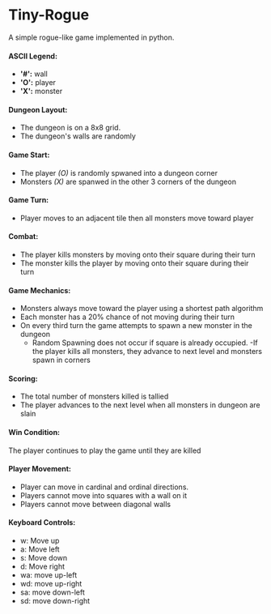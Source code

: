 # Tiny-Rogue
A simple rogue-like game implemented in python.

#### ASCII Legend:
- **'#':** wall <br />
- **'O':** player
- **'X':** monster


#### Dungeon Layout:
- The dungeon is on a 8x8 grid.
- The dungeon's walls are randomly 

#### Game Start:
- The player *(O)* is randomly spwaned into a dungeon corner
- Monsters *(X)* are spanwed in the other 3 corners of the dungeon 

#### Game Turn:
- Player moves to an adjacent tile then all monsters move toward player

#### Combat:
- The player kills monsters by moving onto their square during their turn
- The monster kills the player by moving onto their square during their turn

#### Game Mechanics:
- Monsters always move toward the player using a shortest path algorithm
- Each monster has a 20% chance of not moving during their turn
- On every third turn the game attempts to spawn a new monster in the dungeon
	+ Random Spawning does not occur if square is already occupied.
-If the player kills all monsters, they advance to next level and monsters spawn in corners

#### Scoring:
- The total number of monsters killed is tallied
- The player advances to the next level when all monsters in dungeon are slain

#### Win Condition:
The player continues to play the game until they are killed

#### Player Movement:
- Player can move in cardinal and ordinal directions.
- Players cannot move into squares with a wall on it
- Players cannot move between diagonal walls

#### Keyboard Controls:
- w: Move up
- a: Move left
- s: Move down
- d: Move right
- wa: move up-left
- wd: move up-right
- sa: move down-left
- sd: move down-right